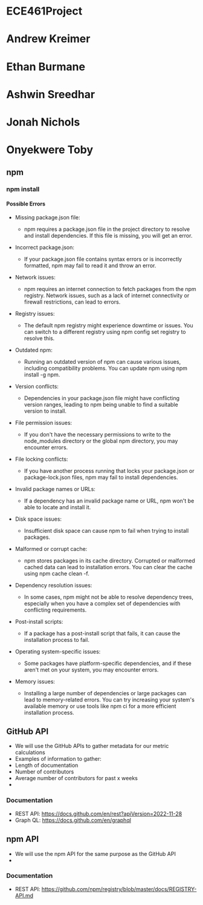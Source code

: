 # ECE461Project
# Andrew Kreimer
# Ethan Burmane
# Ashwin Sreedhar
# Jonah Nichols
# Onyekwere Toby

## npm

### npm install

#### Possible Errors

* Missing package.json file:
  * npm requires a package.json file in the project directory to resolve and install dependencies. If this file is missing, you will get an error.

* Incorrect package.json: 
  * If your package.json file contains syntax errors or is incorrectly formatted, npm may fail to read it and throw an error.

* Network issues: 
  * npm requires an internet connection to fetch packages from the npm registry. Network issues, such as a lack of internet connectivity or firewall restrictions, can lead to errors.

* Registry issues:
  * The default npm registry might experience downtime or issues. You can switch to a different registry using npm config set registry to resolve this.

* Outdated npm: 
  * Running an outdated version of npm can cause various issues, including compatibility problems. You can update npm using npm install -g npm.

* Version conflicts: 
  * Dependencies in your package.json file might have conflicting version ranges, leading to npm being unable to find a suitable version to install.

* File permission issues: 
  * If you don't have the necessary permissions to write to the node_modules directory or the global npm directory, you may encounter errors.

* File locking conflicts: 
  * If you have another process running that locks your package.json or package-lock.json files, npm may fail to install dependencies.

* Invalid package names or URLs: 
  * If a dependency has an invalid package name or URL, npm won't be able to locate and install it.

* Disk space issues: 
  * Insufficient disk space can cause npm to fail when trying to install packages.

* Malformed or corrupt cache: 
  * npm stores packages in its cache directory. Corrupted or malformed cached data can lead to installation errors. You can clear the cache using npm cache clean -f.

* Dependency resolution issues: 
  * In some cases, npm might not be able to resolve dependency trees, especially when you have a complex set of dependencies with conflicting requirements.

* Post-install scripts: 
  * If a package has a post-install script that fails, it can cause the installation process to fail.

* Operating system-specific issues:
  * Some packages have platform-specific dependencies, and if these aren't met on your system, you may encounter errors.

* Memory issues: 
  * Installing a large number of dependencies or large packages can lead to memory-related errors. You can try increasing your system's available memory or use tools like npm ci for a more efficient installation process.

## GitHub API
* We will use the GitHub APIs to gather metadata for our metric calculations
* Examples of information to gather:
 * Length of documentation
 * Number of contributors
 * Average number of contributors for past x weeks
 * 

### Documentation
* REST API: https://docs.github.com/en/rest?apiVersion=2022-11-28
* Graph QL: https://docs.github.com/en/graphql

## npm API
* We will use the npm API for the same purpose as the GitHub API
* 
### Documentation
* REST API: https://github.com/npm/registry/blob/master/docs/REGISTRY-API.md 

